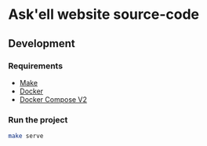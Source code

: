 # Ask'ell website source-code
## Development
### Requirements
- [Make](https://www.gnu.org/software/make/)
- [Docker](https://www.docker.com/)
- [Docker Compose V2](https://docs.docker.com/compose/)

### Run the project
```bash
make serve
```
